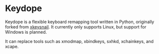# Keydope

Keydope is a flexible keyboard remapping tool written in Python, originally
forked from [xkeysnail](https://github.com/mooz/xkeysnail).
It currently only supports Linux, but support for Windows is planned.

It can replace tools such as xmodmap, xbindkeys, sxhkd, xchainkeys, and xcape.

